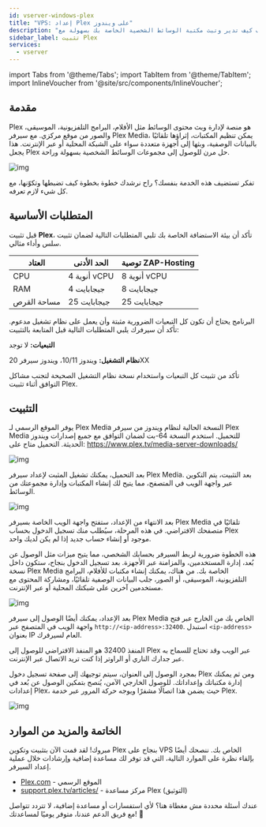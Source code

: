 ```yaml
---
id: vserver-windows-plex
title: "VPS: إعداد Plex على ويندوز"
description: "اكتشف كيف تدير وتبث مكتبة الوسائط الشخصية الخاصة بك بسهولة مع Plex للوصول السلس من أي جهاز → تعلّم المزيد الآن"
sidebar_label: تثبيت Plex
services:
  - vserver
---
```


import Tabs from '@theme/Tabs';
import TabItem from '@theme/TabItem';
import InlineVoucher from '@site/src/components/InlineVoucher';

## مقدمة

Plex هو منصة لإدارة وبث محتوى الوسائط مثل الأفلام، البرامج التلفزيونية، الموسيقى، والصور من موقع مركزي. مع سيرفر Plex Media، يمكن تنظيم المكتبات، إثراؤها تلقائيًا بالبيانات الوصفية، وبثها إلى أجهزة متعددة سواء على الشبكة المحلية أو عبر الإنترنت. هذا يجعل Plex حل مرن للوصول إلى مجموعات الوسائط الشخصية بسهولة وراحة.

![img](https://screensaver01.zap-hosting.com/index.php/s/68xdESEHimoY9Jp/preview)

تفكر تستضيف هذه الخدمة بنفسك؟ راح نرشدك خطوة بخطوة كيف تضبطها وتكوّنها، مع كل شيء لازم تعرفه.

<InlineVoucher />

## المتطلبات الأساسية

قبل تثبيت **Plex**، تأكد أن بيئة الاستضافة الخاصة بك تلبي المتطلبات التالية لضمان تثبيت سلس وأداء مثالي.

| العتاد      | الحد الأدنى  | توصية ZAP-Hosting          |
| ----------- | ------------ | -------------------------- |
| CPU         | 4 أنوية vCPU | 8 أنوية vCPU               |
| RAM         | 4 جيجابايت   | 8 جيجابايت                 |
| مساحة القرص | 25 جيجابايت  | 25 جيجابايت                |

البرنامج يحتاج أن تكون كل التبعيات الضرورية مثبتة وأن يعمل على نظام تشغيل مدعوم. تأكد أن سيرفرك يلبي المتطلبات التالية قبل المتابعة بالتثبيت:

**التبعيات:** لا توجد

**نظام التشغيل:** ويندوز 10/11، ويندوز سيرفر 20XX

تأكد من تثبيت كل التبعيات واستخدام نسخة نظام التشغيل الصحيحة لتجنب مشاكل التوافق أثناء تثبيت Plex.

## التثبيت

يوفر الموقع الرسمي لـ Plex Media النسخة الحالية لنظام ويندوز من سيرفر Plex Media للتحميل. استخدم النسخة 64-بت لضمان التوافق مع جميع إصدارات ويندوز الحديثة. التحميل متاح على: https://www.plex.tv/media-server-downloads/

![img](https://screensaver01.zap-hosting.com/index.php/s/d3b4mZsiQ4iqXrL/preview)

بعد التحميل، يمكنك تشغيل المثبت لإعداد سيرفر Plex Media. بعد التثبيت، يتم التكوين عبر واجهة الويب في المتصفح، مما يتيح لك إنشاء المكتبات وإدارة مجموعتك من الوسائط.

![img](https://screensaver01.zap-hosting.com/index.php/s/5TnmMeRkdLAt2RJ/download)

بعد الانتهاء من الإعداد، ستفتح واجهة الويب الخاصة بسيرفر Plex Media تلقائيًا في متصفحك الافتراضي. في هذه المرحلة، سيُطلب منك تسجيل الدخول بحساب Plex موجود أو إنشاء حساب جديد إذا لم يكن لديك واحد.

هذه الخطوة ضرورية لربط السيرفر بحسابك الشخصي، مما يتيح ميزات مثل الوصول عن بُعد، إدارة المستخدمين، والمزامنة عبر الأجهزة. بعد تسجيل الدخول بنجاح، ستكون داخل نسخة Plex Media الخاصة بك. من هناك، يمكنك إنشاء مكتبات للأفلام، البرامج التلفزيونية، الموسيقى، أو الصور، جلب البيانات الوصفية تلقائيًا، ومشاركة المحتوى مع مستخدمين آخرين على شبكتك المحلية أو عبر الإنترنت.

![img](https://screensaver01.zap-hosting.com/index.php/s/HmQPZGsBqxqPHmy/download)

بعد الإعداد، يمكنك أيضًا الوصول إلى سيرفر Plex Media الخاص بك من الخارج عبر فتح واجهة الويب في المتصفح عبر `http://<ip-address>:32400`. استبدل `<ip-address>` بعنوان IP العام لسيرفرك.

المنفذ 32400 هو المنفذ الافتراضي للوصول إلى Plex عبر الويب وقد تحتاج للسماح به عبر جدارك الناري أو الراوتر إذا كنت تريد الاتصال عبر الإنترنت.

بمجرد الوصول إلى العنوان، سيتم توجيهك إلى صفحة تسجيل دخول Plex ومن ثم يمكنك إدارة مكتباتك وإعداداتك. للوصول الخارجي الآمن، يُنصح بتمكين الوصول عن بُعد في إعدادات Plex، حيث يضمن هذا اتصالًا مشفرًا ويوجه حركة المرور عبر خدمة Plex.

![img](https://screensaver01.zap-hosting.com/index.php/s/jfQxZ6e4BGMfen5/preview)

## الخاتمة والمزيد من الموارد

مبروك! لقد قمت الآن بتثبيت وتكوين Plex بنجاح على VPS الخاص بك. ننصحك أيضًا بإلقاء نظرة على الموارد التالية، التي قد توفر لك مساعدة إضافية وإرشادات خلال عملية إعداد السيرفر.

- [Plex.com](https://Plex.com/) - الموقع الرسمي
- [support.plex.tv/articles/](https://support.plex.tv/articles/) - مركز مساعدة Plex (التوثيق)

عندك أسئلة محددة مش مغطاة هنا؟ لأي استفسارات أو مساعدة إضافية، لا تتردد تتواصل مع فريق الدعم عندنا، متوفر يوميًا لمساعدتك! 🙂


<InlineVoucher />